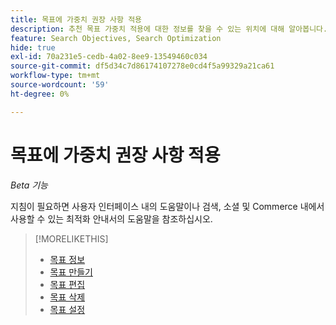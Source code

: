 ```yaml
---
title: 목표에 가중치 권장 사항 적용
description: 추천 목표 가중치 적용에 대한 정보를 찾을 수 있는 위치에 대해 알아봅니다.
feature: Search Objectives, Search Optimization
hide: true
exl-id: 70a231e5-cedb-4a02-8ee9-13549460c034
source-git-commit: df5d34c7d86174107278e0cd4f5a99329a21ca61
workflow-type: tm+mt
source-wordcount: '59'
ht-degree: 0%

---
```


# 목표에 가중치 권장 사항 적용

*Beta 기능*

지침이 필요하면 사용자 인터페이스 내의 도움말이나 검색, 소셜 및 Commerce 내에서 사용할 수 있는 최적화 안내서의 도움말을 참조하십시오.

>[!MORELIKETHIS]
>
>* [목표 정보](objective-about.md)
>* [목표 만들기](objective-create.md)
>* [목표 편집](objective-edit.md)
>* [목표 삭제](objective-delete.md)
>* [목표 설정](objective-settings.md)
